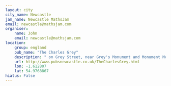 ```yaml
---
layout: city                                           
city_name: Newcastle                                                               
jam_name: Newcastle MathsJam
email: newcastle@mathsjam.com
organiser:
    name: John
    email: newcastle@mathsjam.com
location:
    group: england
    pub_name: "The Charles Grey"
    description: " on Grey Street, near Grey's Monument and Monument Metro station"
    url: http://www.pubsnewcastle.co.uk/TheCharlesGrey.html
    lon: -1.612807
    lat: 54.9768867
hiatus: False
---
```

